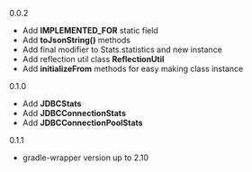 0.0.2

* Add __IMPLEMENTED_FOR__ static field
* Add __toJsonString()__ methods
* Add final modifier to Stats.statistics and new instance
* Add reflection util class __ReflectionUtil__
* Add __initializeFrom__ methods for easy making class instance

0.1.0

* Add __JDBCStats__
* Add __JDBCConnectionStats__
* Add __JDBCConnectionPoolStats__

0.1.1

* gradle-wrapper version up to 2.10